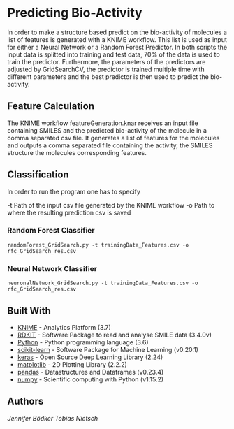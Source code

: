 # Predicting Bio-Activity

In order to make a structure based predict on the bio-activity of molecules a list of features is generated with a KNIME workflow. This list is used as input for either a Neural Network or a Random Forest Predictor. In both scripts the input data is splitted into training and test data, 70% of the data is used to train the predictor. Furthermore, the parameters of the predictors are adjusted by GridSearchCV, the predictor is trained multiple time with different parameters and the best predictor is then used to predict the bio-activity. 


## Feature Calculation

The KNIME workflow featureGeneration.knar receives an input file containing SMILES and the predicted bio-activity of the molecule in a comma separated csv file. It generates a list of features for the molecules and outputs a comma separated file containing the activity, the SMILES structure the molecules corresponding features. 


## Classification

In order to run the program one has to specify 

-t Path of the input csv file generated by the KNIME workflow 
-o Path to where the resulting prediction csv is saved 

### Random Forest Classifier

```
randomForest_GridSearch.py -t trainingData_Features.csv -o rfc_GridSearch_res.csv
```

### Neural Network Classifier

```
neuronalNetwork_GridSearch.py -t trainingData_Features.csv -o rfc_GridSearch_res.csv
```

## Built With 

* [KNIME](https://www.knime.com/) - Analytics Platform (3.7)
* [RDKIT](http://rdkit.org/docs/Install.html) - Software Package to read and analyse SMILE data (3.4.0v)
* [Python](https://www.python.org/downloads/release/python-360/) - Python programming language (3.6)
* [scikit-learn](https://scikit-learn.org) - Software Package for Machine Learning (v0.20.1)
* [keras](https://keras.io/) - Open Source Deep Learning Library (2.24)
* [matplotlib](https://matplotlib.org/) - 2D Plotting Library (2.2.2)
* [pandas](https://pandas.pydata.org/) - Datastructures and Dataframes (v0.23.4)
* [numpy](http://www.numpy.org/) - Scientific computing with Python (v1.15.2)


## Authors
*Jennifer Bödker*
*Tobias Nietsch*
